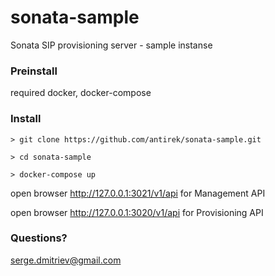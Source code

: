 # sonata-sample
Sonata SIP provisioning server - sample instanse

### Preinstall

required docker, docker-compose

### Install
`````
> git clone https://github.com/antirek/sonata-sample.git

> cd sonata-sample

> docker-compose up
`````

open browser http://127.0.0.1:3021/v1/api for Management API

open browser http://127.0.0.1:3020/v1/api for Provisioning API


### Questions?

serge.dmitriev@gmail.com


